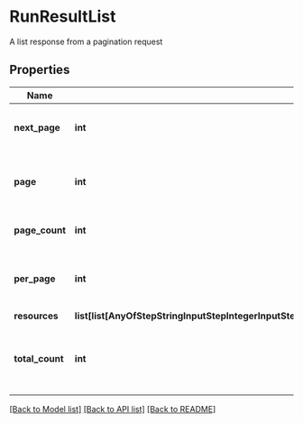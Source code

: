 # RunResultList

A list response from a pagination request
## Properties
Name | Type | Description | Notes
------------ | ------------- | ------------- | -------------
**next_page** | **int** | The next page, if this on is not the last | [optional] 
**page** | **int** | The current page the pagination request is on | 
**page_count** | **int** | The total number of pages | 
**per_page** | **int** | The number of pages per pagination request | 
**resources** | **list[list[AnyOfStepStringInputStepIntegerInputStepNumberInputStepBooleanInputStepFolderInputStepFileInputStepPathInputStepArrayInputStepJSONObjectInputStepStringOutputStepIntegerOutputStepNumberOutputStepBooleanOutputStepFolderOutputStepFileOutputStepPathOutputStepArrayOutputStepJSONObjectOutput]]** |  | 
**total_count** | **int** | The total number of resources matching the list request | 

[[Back to Model list]](../README.md#documentation-for-models) [[Back to API list]](../README.md#documentation-for-api-endpoints) [[Back to README]](../README.md)


